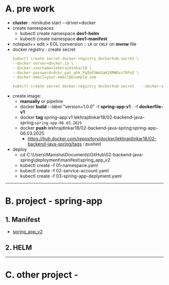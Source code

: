 # A. pre work
- **cluster** : minikube start --driver=docker
- create namespaces
  - kubectl create namespace **dev1-helm**
  - kubectl create namespace **dev1-manifest**
- notepad++ edit > EOL conversion :: `LR` or `CRLF` on **mvnw** file
- docker registry : create secret
  ```yaml
  kubectl create secret docker-registry dockerhub-secret \
  --docker-server=docker.io \
  --docker-username=lekhrajdinkar18 \
  --docker-password=dckr_pat_qhk_PqImfUWoGaK2XMWOxs76PxE \
  --docker-email=your-email@example.com
  
  kubectl create secret docker-registry dockerhub-secret   --docker-server=docker.io   --docker-username=lekhrajdinkar18   --docker-password=dckr_pat_qhk_PqImfUWoGaK2XMWOxs76PxE   --docker-email=your-email@example.com
  ```
- create image:
  - **manually** or pipeline
  - docker **build** --label "version=1.0.0" -t **spring-app:v1** . -f **dockerfile-v1** 
  - docker **tag** spring-app:v1 lekhrajdinkar18/02-backend-java-spring:`spring-app-06.03.2025`
  - docker **push** lekhrajdinkar18/02-backend-java-spring:spring-app-06.03.2025
    - https://hub.docker.com/repository/docker/lekhrajdinkar18/02-backend-java-spring/tags : pushed
- deploy
  - cd C:\Users\Manisha\Documents\GitHub\02-backend-java-spring\deployment\manifest\spring_app_v2
  - kubectl create -f 01-namespace.yaml
  - kubectl create -f 02-service-account.yaml
  - kubectl create -f 03-spring-app-deplyment.yaml
---
# B. project - spring-app
## 1. Manifest
- [spring_app_v2](manifest/spring_app_v2)

## 2. HELM

---
# C. other project - 